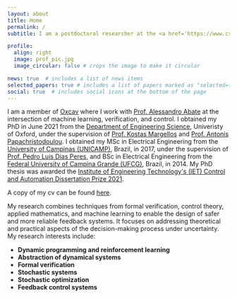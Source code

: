 ```yaml
---
layout: about
title: Home
permalink: /
subtitle: I am a postdoctoral researcher at the <a href='https://www.cs.ox.ac.uk'>Department of Computer Science, University of Oxford</a>.

profile:
  align: right
  image: prof_pic.jpg
  image_circular: false # crops the image to make it circular

news: true  # includes a list of news items
selected_papers: true # includes a list of papers marked as "selected={true}"
social: true  # includes social icons at the bottom of the page
---
```


I am a member of [Oxcav](https://oxcav.web.ox.ac.uk/) where I work with [Prof. Alessandro Abate](https://www.cs.ox.ac.uk/people/alessandro.abate/home.html) at the intersection of machine learning, verification, and control. I obtained my PhD in June 2021 from the [Department of Engineering Science](https://eng.ox.ac.uk/), Univeristy of Oxford, under the supervision of [Prof. Kostas Margellos](htttps://kostasmargellos.github.io/) and [Prof. Antonis Papachristodoulou](http://sysos.eng.ox.ac.uk/wiki/index.php/User:Antonis). I obtained my MSc in Electrical Engineering from the [University of Campinas (UNICAMP)](https://www.unicamp.br/unicamp/english), Brazil, in 2017, under the supervision of [Prof. Pedro Luis Dias Peres](https://www.fee.unicamp.br/profs/peres/), and BSc in Electrical Engineering from the [Federal University of Campina Grande (UFCG)](http://www.ufcg.edu.br/index1.php), Brazil, in 2014. My PhD thesis was awarded the [Institute of Engineering Technology's (IET) Control and Automation Dissertation Prize 2021](https://eng.ox.ac.uk/news/dr-romao-receives-doctoral-dissertation-prize/#:~:text=Postdoctoral). 

A copy of my cv can be found [here](./assets/pdf/CV.pdf).

My research combines techniques from formal verification, control theory, applied mathematics, and machine learning to enable the design of safer and more reliable feedback systems. It focuses on addressing theoretical and practical aspects of the decision-making process under uncertainty. My research interests include:

- **Dynamic programming and reinforcement learning**
- **Abstraction of dynamical systems**
- **Formal verification**
- **Stochastic systems**
- **Stochastic optimization**
- **Feedback control systems**



